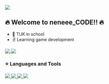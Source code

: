 <a href="#">
<img align="center" src="https://capsule-render.vercel.app/api?type=venom&height=200&color=gradient&text=neneee%20%20%20%20&section=header&reversal=false&textBg=false&fontAlign=50&fontSize=40&animation=fadeIn&desc=game&descAlign=50&descAlignY=65"></img>
</a>

<!--
<a href="#">
<img align="center" src="https://readme-typing-svg.demolab.com/?lines=한국공학대학교+2022180024+유영빈;게임+개발+깃허브+입니다."></img>
</a>
-->

## :fire: Welcome to neneee_CODE!! :fire:
- :raising_hand: TUK in school
- :v: Learning game development

<a href="#">
<img align="center" src="https://github-readme-stats.vercel.app/api?username=neneee0181&show_icons=true&theme=dracula"></img>
</a>
<a href="#">
  <img align="center" src="https://github-readme-stats.vercel.app/api/top-langs/?username=neneee0181&layout=compact&theme=nord&hide_border=true" />
</a> 


 ### :star: Languages and Tools

<a href="#">
<img src="https://img.shields.io/badge/c++-00599C?style=flat-square&logo=cplusplus&logoColor=white"/> </t>
<img src="https://img.shields.io/badge/unrealengine-0E1128?style=flat-square&logo=unrealengine&logoColor=white"/> </t>
<img src="https://img.shields.io/badge/opengl-5586A4?style=flat-square&logo=opengl&logoColor=white"/> </t>
<img src="https://img.shields.io/badge/c-A8B9CC?style=flat-square&logo=c&logoColor=white"/> </t>

</a>


<!--
**neneee0181/neneee0181** is a ✨ _special_ ✨ repository because its `README.md` (this file) appears on your GitHub profile.
https://security-nanglam.tistory.com/491 - 이모지
https://simpleicons.org/?q=c%2B%2B - 아이콘

Here are some ideas to get you started:

- 🔭 I’m currently working on ...
- 🌱 I’m currently learning ...
- 👯 I’m looking to collaborate on ...
- 🤔 I’m looking for help with ...
- 💬 Ask me about ...
- 📫 How to reach me: ...
- 😄 Pronouns: ...
- ⚡ Fun fact: ...
-->
